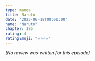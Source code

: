 ```yaml
---
type: manga
title: Naruto
date: "2025-06-18T00:00:00"
name: "Naruto"
chapter: 185
rating: 4
ratingEmoji: "⭐️⭐️⭐️⭐️"
---
```


_[No review was written for this episode]_